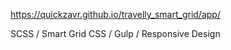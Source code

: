 https://quickzavr.github.io/travelly_smart_grid/app/

SCSS / Smart Grid CSS / Gulp / Responsive Design

